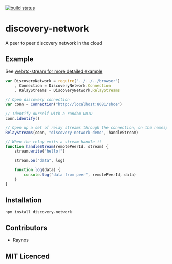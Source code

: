 [![build status](https://secure.travis-ci.org/Raynos/discovery-network.png)](http://travis-ci.org/Raynos/discovery-network)
# discovery-network

A peer to peer discovery network in the cloud

## Example

See [webrtc-stream for more detailed example][1]

``` js
var DiscoveryNetwork = require("../../../browser")
    , Connection = DiscoveryNetwork.Connection
    , RelayStreams = DiscoveryNetwork.RelayStreams

// Open discovery connection
var conn = Connection("http://localhost:8081/shoe")

// Identify ourself with a random UUID
conn.identify()

// Open up a set of relay streams through the connection, on the namespace
RelayStreams(conn, "discovery-network-demo", handleStream)

// When the relay emits a stream handle it
function handleStream(remotePeerId, stream) {
    stream.write("hello!")

    stream.on("data", log)

    function log(data) {
        console.log("data from peer", remotePeerId, data)
    }
}
```

## Installation

`npm install discovery-network`

## Contributors

 - Raynos

## MIT Licenced

  [1]: https://github.com/Raynos/webrtc-stream/tree/master/example